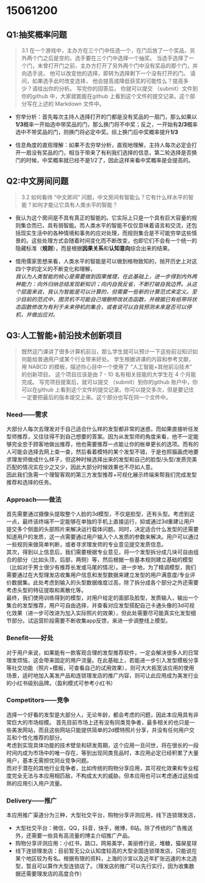 # 15061200

## Q1:抽奖概率问题

>3.1 在一个游戏中，主办方在三个门中任选一个，在门后放了一个奖品，另外两个门之后是空的。选手要在三个门中选择一个抽奖。 当选手选择了一个门，未曾打开门之前，主办方打开了另外两个门中没有奖品的那个门，并向选手说， 他可以改变他的选择，即转为选择剩下一个没有打开的门。 请问，如果选手此时改变选择， 他会提高或降低获奖的可能性么？提高多少？请给出你的分析。 写完你的回答后， 你就可以提交 （submit）文件到你的github 中，大家就能能在github 上看到这个文件的提交记录。这个部分写在上述的 Markdown 文件中。

- 穷举分析：首先每次主持人选择打开的门都是没有奖品的一扇门，那么如果以**1/3**概率一开始选中带奖品的门，那么换门将不中奖；反之，一开始有**2/3**概率选中不带奖品的门，则换门将必定中奖。综上换门后中奖概率提升**1/3**

- 信息角度的直观理解：如果不去穷举分析，直观地理解，主持人每次必定会打开一扇没有奖品的门，相当于带来了有利我们选择的信息，第二轮选择是否换门的时候，中奖概率就已经不是1/2了，因此这样来看中奖概率是会提高的。

## Q2:中文房间问题

>3.2 如何看待 “中文房间” 问题，中文房间有智能么？它有什么样水平的智能？如何才能让它具有人类水平的智能？

- 我认为这个房间是不具有真正的智能的。它实际上只是一个具有巨大容量的规则集合而已，具有弱智能。而人类水平的智能不仅仅意味着语言和交流，还包括现实生活中的各种情境和事务的应对处理，而规则集合是不可能穷举这些情景的。这些处理方式会随着时间变化而不断改变，也即它们不会有一个统一的隐藏标准（**规则**），而是根据**因果关系**和**认知意向**综合出来的结果。

- 借用儒家思想来看，人类水平的智能是可以做到格物致知的，抛开历史上对这四个字的定义的不断变化和理解，  
*我认为人类智能的核心是需要做到因果推理，在此基础上，进一步得到内外两种能力：向外归纳总结发现新知识；向内自我反省，不断打破自我边界。从这个层面来说，我认为智能是可以计算的，但需要一些新的计算范式来定义。至少目前的范式中，图灵机不可能自己增删修改状态函数，并根据已有纸带将状态函数修改为有利于未来停机的集合，或者说可以自我预测未来是否可以停机，并做出应对。*

## Q3:人工智能+前沿技术创新项目

>既然这门课讲了很多计算机前沿，那么学生就可以预计一下这些前沿知识如何能给普通用户或某个行业带来好处。 学生根据讲课的内容和参考文献，用 NABCD 的模板，描述你心目中一个使用了 “人工智能+其他前沿技术” 的创新项目。 这个项目应该是由 7 - 10 名有相关技能的大学生在 4 个月能完成。 写完项目提案后，就可以提交 （submit）到你的github 账户中，你可以在github 上看到这个文件的提交记录。你可以提交多次，但是要记住一定要把最后的版本提交上来。这个部分也写在同一个文件中。

### Need——需求

大部分人每次去理发对于自己适合什么样的发型都非常的迷惑，而如果直接听任发型师推荐，又往往得不到自己想要的答案。因为从发型师的角度来看，他不一定能够完全忠于顾客地做出推荐，他也需要推荐一点能让你的帐单更长的选项。而有的人可能会选择去网上查一查，然后看着模特的某个发型不错，于是也照猫画虎地要求理发师做成什么样子，但这种时候选择出来的发型和自己的脸型/头型/发质完美匹配的情况实在少之又少，因此大部分时候效果也不尽如人意。  
因此我们急需一个理智客观的第三方发型推荐+可视化展示终端来帮我们完成发型推荐和选择的任务。

### Approach——做法

首先需要通过摄像头提取整个人脸的3d模型，不仅是脸型，还有头型。考虑到这一点，最终该终端不一定能够在单独的手机上直接运行，抑或通过3d重建让用户提交多个侧面的头部照片来解决运行载体问题。同时，决定适合什么发型的还需要知道用户的发质，这一点需要通过用户输入个人发质的参数来解决。用户可以通过一些规则来做简单判断，或者寻求理发师的专业意见提交发质信息。  
其次，得到以上信息后，我们需要根据专业意见，将一个发型拆分成几块可自由组合的部分（比如头顶，后部，两侧）等，然后根据一些基本规则建立基础的模型（比如对于男士很少有推荐长发或马尾的情况）。进一步地，为了精调模型，我们需要通过在大型理发店收集用户信息和发型数据来建立发型的用户满意度/专业评价数据集。此处考虑到输入的头型数据维度过高，除了拆分成各个部分之外还需要考虑头型的特征提取和离散化等。  
最终，我们使用训练得到的模型，对用户给定的面部及脸型，发质输入，输出一个集合的发型推荐，用户可自由选择，并查看对应发型搭配自己卡通头像的3d可视化效果（进一步可改进为加入实际照片的效果），但此处需要尽可能真实化发型细节部分。试运营阶段需要不断收集app反馈，来进一步调整线上模型。

### Benefit——好处

对于用户来说，如果能有一款客观合理的发型推荐软件，一定会解决很多人的日常理发烦恼，这会带来固定的用户流量。在此基础上，若能进一步引入发型模板分享等社交功能（照片+模板，可查看自己的试用效果），则可大大拓宽该应用的使用场景，适时地加入美发产品和连锁理发店的推广内容，则可让此应用成为美发行业的小红书级别品牌。（盈利模式可参考小红书）

### Competitors——竞争

选择一个好看的发型是大部分人，无论年龄，都会考虑的问题，因此本应用具有非常巨大的市场规模。
首先目前市场上还有没有同类竞争者，最多相关的也只是一些美发网站，而且这些网站只能提供简单的2d模特照片分享，并没有任何用户交互和个性化推荐的部分。  
考虑到实现具体功能的技术壁垒和研发周期，这个应用一旦问世，将在很长的一段时间内成为市场中的唯一存在，等到出现同类竞品时，本应用必定已经积累了大量用户，基本无需担忧同业竞争问题。  
而对于潜在的其他行业竞争者，比如传统的购物分享应用，其可视化效果和专业程度完全无法与本应用相匹敌，不构成太大的威胁。但本应用也可以考虑通过这些成熟的应用引入用户流量。

### Delivery——推广

本应用推广渠道分为三种，大型社交平台，购物分享评测应用，线下连锁理发店，

- 大型社交平台：微信，QQ，抖音，快手，微博，B站。除了传统的广告推送外，还需要一些具有高流量的博主介绍推广产品。
- 购物分享评测应用：小红书，路口，网易美学，美丽修行说，堆糖，猫屎星球
- 线下连锁理发店：目前暂无公众认知度较高的大型全国连锁理发店，只能说在某个地区较为有名。根据有限的资料，上海的沙宣以及近年扩张迅速的木北造型，暂且可以算作大型连锁店了。（理发店的推广可以先行实行，因为收集数据还需要理发店的高度合作）
